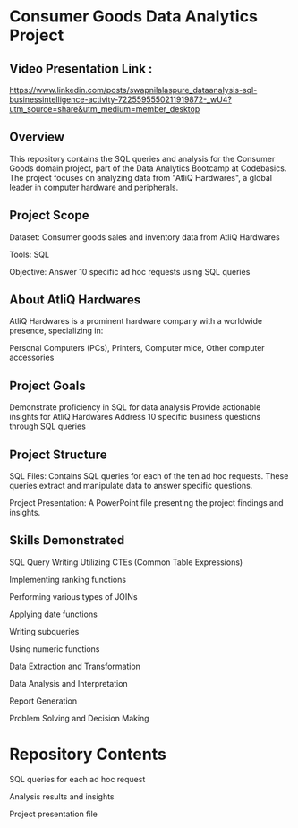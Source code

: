 # Consumer Goods Data Analytics Project

## Video Presentation Link : 
https://www.linkedin.com/posts/swapnilalaspure_dataanalysis-sql-businessintelligence-activity-7225595550211919872-_wU4?utm_source=share&utm_medium=member_desktop

## Overview
This repository contains the SQL queries and analysis for the Consumer Goods domain project, part of the Data Analytics Bootcamp at Codebasics. The project focuses on analyzing data from "AtliQ Hardwares", a global leader in computer hardware and peripherals.

## Project Scope
Dataset: Consumer goods sales and inventory data from AtliQ Hardwares

Tools: SQL

Objective: Answer 10 specific ad hoc requests using SQL queries

## About AtliQ Hardwares
AtliQ Hardwares is a prominent hardware company with a worldwide presence, specializing in:

Personal Computers (PCs),
Printers,
Computer mice,
Other computer accessories

## Project Goals

Demonstrate proficiency in SQL for data analysis
Provide actionable insights for AtliQ Hardwares
Address 10 specific business questions through SQL queries

## Project Structure

SQL Files: Contains SQL queries for each of the ten ad hoc requests. These queries extract and manipulate data to answer specific questions.

Project Presentation: A PowerPoint file presenting the project findings and insights.

## Skills Demonstrated

SQL Query Writing
Utilizing CTEs (Common Table Expressions)

Implementing ranking functions

Performing various types of JOINs

Applying date functions

Writing subqueries

Using numeric functions

Data Extraction and Transformation

Data Analysis and Interpretation

Report Generation

Problem Solving and Decision Making

# Repository Contents

SQL queries for each ad hoc request

Analysis results and insights

Project presentation file
